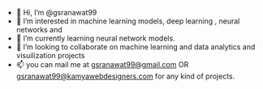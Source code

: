 - 👋 Hi, I’m @gsranawat99
- 👀 I’m interested in machine learning models, deep learning , neural networks and  
- 🌱 I’m currently learning neural network models.
- 💞️ I’m looking to collaborate on machine learning and data analytics and visuilization projects
- 📫 you can mail me at gsranawat99@gmail.com OR gsranawat99@kamyawebdesigners.com for any kind of projects.
<!---
gsranawat99/gsranawat99 is a ✨ special ✨ repository because its `README.md` (this file) appears on your GitHub profile.
You can click the Preview link to take a look at your changes.
--->
